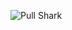 ![Pull Shark](https://img.shields.io/badge/Pull%20Shark-Golden-FFD700?logo=github&logoColor=black&style=for-the-badge)
